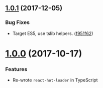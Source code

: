 <a name="1.0.1"></a>
## [1.0.1](https://github.com/AaronFriel/rlyeh/compare/v1.0.0...v1.0.1) (2017-12-05)


### Bug Fixes

* Target ES5, use tslib helpers. ([f951f62](https://github.com/AaronFriel/rlyeh/commit/f951f62))



<a name="1.0.0"></a>
# [1.0.0](https://github.com/AaronFriel/rlyeh/compare/c4c4be7...v1.0.0) (2017-10-17)

### Features

* Re-wrote `react-hot-loader` in TypeScript
